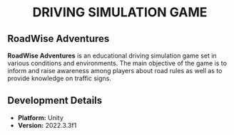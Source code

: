 <h1 align="center">DRIVING SIMULATION GAME</h1>

## RoadWise Adventures

**RoadWise Adventures** is an educational driving simulation game set in various conditions and environments. The main objective of the game is to inform and raise awareness among players about road rules as well as to provide knowledge on traffic signs.

## Development Details

- **Platform:** Unity
- **Version:** 2022.3.3f1



